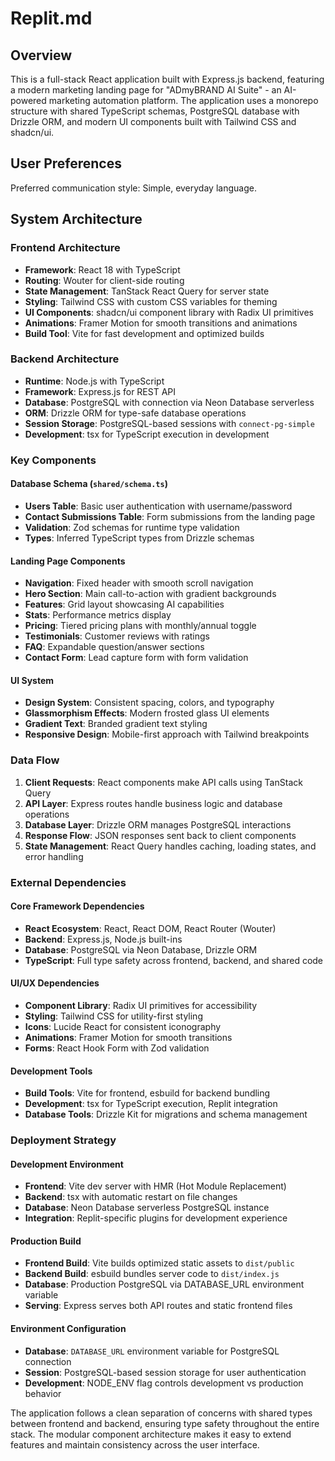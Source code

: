 # Replit.md

## Overview

This is a full-stack React application built with Express.js backend, featuring a modern marketing landing page for "ADmyBRAND AI Suite" - an AI-powered marketing automation platform. The application uses a monorepo structure with shared TypeScript schemas, PostgreSQL database with Drizzle ORM, and modern UI components built with Tailwind CSS and shadcn/ui.

## User Preferences

Preferred communication style: Simple, everyday language.

## System Architecture

### Frontend Architecture
- **Framework**: React 18 with TypeScript
- **Routing**: Wouter for client-side routing
- **State Management**: TanStack React Query for server state
- **Styling**: Tailwind CSS with custom CSS variables for theming
- **UI Components**: shadcn/ui component library with Radix UI primitives
- **Animations**: Framer Motion for smooth transitions and animations
- **Build Tool**: Vite for fast development and optimized builds

### Backend Architecture
- **Runtime**: Node.js with TypeScript
- **Framework**: Express.js for REST API
- **Database**: PostgreSQL with connection via Neon Database serverless
- **ORM**: Drizzle ORM for type-safe database operations
- **Session Storage**: PostgreSQL-based sessions with `connect-pg-simple`
- **Development**: tsx for TypeScript execution in development

### Key Components

#### Database Schema (`shared/schema.ts`)
- **Users Table**: Basic user authentication with username/password
- **Contact Submissions Table**: Form submissions from the landing page
- **Validation**: Zod schemas for runtime type validation
- **Types**: Inferred TypeScript types from Drizzle schemas

#### Landing Page Components
- **Navigation**: Fixed header with smooth scroll navigation
- **Hero Section**: Main call-to-action with gradient backgrounds
- **Features**: Grid layout showcasing AI capabilities
- **Stats**: Performance metrics display
- **Pricing**: Tiered pricing plans with monthly/annual toggle
- **Testimonials**: Customer reviews with ratings
- **FAQ**: Expandable question/answer sections
- **Contact Form**: Lead capture form with form validation

#### UI System
- **Design System**: Consistent spacing, colors, and typography
- **Glassmorphism Effects**: Modern frosted glass UI elements
- **Gradient Text**: Branded gradient text styling
- **Responsive Design**: Mobile-first approach with Tailwind breakpoints

### Data Flow

1. **Client Requests**: React components make API calls using TanStack Query
2. **API Layer**: Express routes handle business logic and database operations
3. **Database Layer**: Drizzle ORM manages PostgreSQL interactions
4. **Response Flow**: JSON responses sent back to client components
5. **State Management**: React Query handles caching, loading states, and error handling

### External Dependencies

#### Core Framework Dependencies
- **React Ecosystem**: React, React DOM, React Router (Wouter)
- **Backend**: Express.js, Node.js built-ins
- **Database**: PostgreSQL via Neon Database, Drizzle ORM
- **TypeScript**: Full type safety across frontend, backend, and shared code

#### UI/UX Dependencies
- **Component Library**: Radix UI primitives for accessibility
- **Styling**: Tailwind CSS for utility-first styling
- **Icons**: Lucide React for consistent iconography
- **Animations**: Framer Motion for smooth transitions
- **Forms**: React Hook Form with Zod validation

#### Development Tools
- **Build Tools**: Vite for frontend, esbuild for backend bundling
- **Development**: tsx for TypeScript execution, Replit integration
- **Database Tools**: Drizzle Kit for migrations and schema management

### Deployment Strategy

#### Development Environment
- **Frontend**: Vite dev server with HMR (Hot Module Replacement)
- **Backend**: tsx with automatic restart on file changes
- **Database**: Neon Database serverless PostgreSQL instance
- **Integration**: Replit-specific plugins for development experience

#### Production Build
- **Frontend Build**: Vite builds optimized static assets to `dist/public`
- **Backend Build**: esbuild bundles server code to `dist/index.js`
- **Database**: Production PostgreSQL via DATABASE_URL environment variable
- **Serving**: Express serves both API routes and static frontend files

#### Environment Configuration
- **Database**: `DATABASE_URL` environment variable for PostgreSQL connection
- **Session**: PostgreSQL-based session storage for user authentication
- **Development**: NODE_ENV flag controls development vs production behavior

The application follows a clean separation of concerns with shared types between frontend and backend, ensuring type safety throughout the entire stack. The modular component architecture makes it easy to extend features and maintain consistency across the user interface.